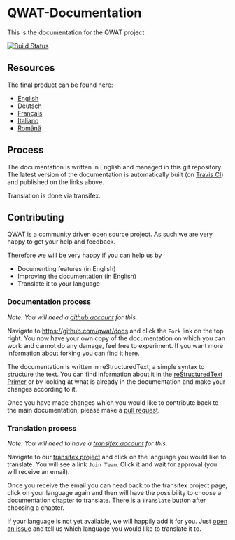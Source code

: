 # QWAT-Documentation
This is the documentation for the QWAT project

[![Build
Status](https://travis-ci.org/qwat/docs.svg)](https://travis-ci.org/qwat/docs)

## Resources

The final product can be found here:

 * [English](https://qwat.github.io/docs/master/en/html)
 * [Deutsch](https://qwat.github.io/docs/master/de/html)
 * [Français](https://qwat.github.io/docs/master/fr/html)
 * [Italiano](https://qwat.github.io/docs/master/it/html)
 * [Română](https://qwat.github.io/docs/master/ro/html)

## Process

The documentation is written in English and managed in this git repository.
The latest version of the documentation is automatically built (on [Travis
CI](https://travis-ci.org/qwat/docs)) and published on the links above.

Translation is done via transifex.

## Contributing

QWAT is a community driven open source project. As such we are very happy to
get your help and feedback.

Therefore we will be very happy if you can help us by

 * Documenting features (in English)
 * Improving the documentation (in English)
 * Translate it to your language

### Documentation process

*Note: You will need a [github account](https://github.com/) for this.*

Navigate to https://github.com/qwat/docs and click the `Fork` link on the top
right. You now have your own copy of the documentation on which you can work
and cannot do any damage, feel free to experiment.
If you want more information about forking you can find it
[here](https://help.github.com/articles/fork-a-repo/).

The documentation is written in reStructuredText, a simple syntax to structure the text. You can find
information about it in the [reStructuredText
Primer](http://sphinx-doc.org/rest.html) or by looking at what is already in
the documentation and make your changes according to it.

Once you have made changes which you would like to contribute back to the main
documentation, please make a [pull
request](https://help.github.com/articles/using-pull-requests/).

### Translation process

*Note: You will need to have a [transifex account](https://transifex.com/) for this.*

Navigate to our [transifex
project](https://www.transifex.com/organization/qwat/dashboard/qwat-doc)
and click on the language you would like to translate. You will see a link
`Join Team`. Click it and wait for approval (you will receive an email).

Once you receive the email you can head back to the transifex project page,
click on your language again and then will have the possibility to choose a
documentation chapter to translate. There is a `Translate` button after
choosing a chapter.

If your language is not yet available, we will happily add it for you. Just
[open an issue](https://github.com/qwat/docs/issues/new) and tell us which
language you would like to translate it to.

